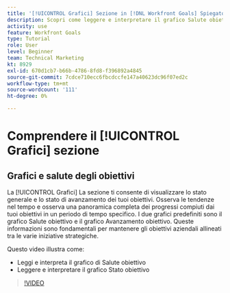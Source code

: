```yaml
---
title: '[!UICONTROL Grafici] Sezione in [!DNL Workfront Goals] Spiegato'
description: Scopri come leggere e interpretare il grafico Salute obiettivo e il grafico Avanzamento obiettivo in Obiettivi.
activity: use
feature: Workfront Goals
type: Tutorial
role: User
level: Beginner
team: Technical Marketing
kt: 8929
exl-id: 670d1cb7-b66b-4786-8fd8-f396892a4845
source-git-commit: 7cdce710ecc6fbcdccfe147a40623dc96f07ed2c
workflow-type: tm+mt
source-wordcount: '111'
ht-degree: 0%

---
```


# Comprendere il [!UICONTROL Grafici] sezione

## Grafici e salute degli obiettivi

La [!UICONTROL Grafici] La sezione ti consente di visualizzare lo stato generale e lo stato di avanzamento dei tuoi obiettivi. Osserva le tendenze nel tempo e osserva una panoramica completa dei progressi compiuti dai tuoi obiettivi in un periodo di tempo specifico. I due grafici predefiniti sono il grafico Salute obiettivo e il grafico Avanzamento obiettivo. Queste informazioni sono fondamentali per mantenere gli obiettivi aziendali allineati tra le varie iniziative strategiche.

Questo video illustra come:

* Leggi e interpreta il grafico di Salute obiettivo
* Leggere e interpretare il grafico Stato obiettivo

>[!VIDEO](https://video.tv.adobe.com/v/335201/?quality=12)
